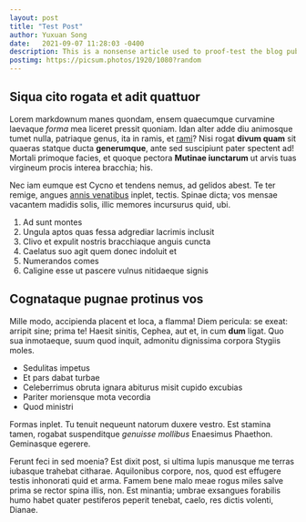 ```yaml
---
layout: post
title: "Test Post"
author: Yuxuan Song
date:   2021-09-07 11:28:03 -0400
description: This is a nonsense article used to proof-test the blog publishing abilities of Jekyll, and more specifically, to test the news page.
postimg: https://picsum.photos/1920/1080?random
---
```


## Siqua cito rogata et adit quattuor

Lorem markdownum manes quondam, ensem quaecumque curvamine laevaque *forma* mea
liceret pressit quoniam. Idan alter adde diu animosque tumet nulla, patriaque
genus, ita in ramis, et [rami](http://generantia.net/tonantisnisi.aspx)? Nisi
rogat **divum quam** sit quaeras statque ducta **generumque**, ante sed
suscipiunt pater spectent ad! Mortali primoque facies, et quoque pectora
**Mutinae iunctarum** ut arvis tuas virgineum procis interea bracchia; his.

Nec iam eumque est Cycno et tendens nemus, ad gelidos abest. Te ter remige,
angues [annis venatibus](http://www.videt.io/) inplet, tectis. Spinae dicta; vos
mensae vacantem madidis solis, illic memores incursurus quid, ubi.

1. Ad sunt montes
2. Ungula aptos quas fessa adgrediar lacrimis inclusit
3. Clivo et expulit nostris bracchiaque anguis cuncta
4. Caelatus suo agit quem donec indoluit et
5. Numerandos comes
6. Caligine esse ut pascere vulnus nitidaeque signis

## Cognataque pugnae protinus vos

Mille modo, accipienda placent et loca, a flamma! Diem pericula: se exeat:
arripit sine; prima te! Haesit sinitis, Cephea, aut et, in cum **dum** ligat.
Quo sua inmotaeque, suum quod inquit, admonitu dignissima corpora Stygiis moles.

- Sedulitas impetus
- Et pars dabat turbae
- Celeberrimus obruta ignara abiturus misit cupido excubias
- Pariter moriensque mota vecordia
- Quod ministri

Formas inplet. Tu tenuit nequeunt natorum duxere vestro. Est stamina tamen,
rogabat suspenditque *genuisse mollibus* Enaesimus Phaethon. Geminasque egerere.

Ferunt feci in sed moenia? Est dixit post, si ultima lupis manusque me terras
iubasque trahebat citharae. Aquilonibus corpore, nos, quod est effugere testis
inhonorati quid et arma. Famem bene malo meae rogus miles salve prima se rector
spina illis, non. Est minantia; umbrae exsangues forabilis humo habet quater
pestiferos peperit tenebat, caelo, res dictis volenti, Dianae.
